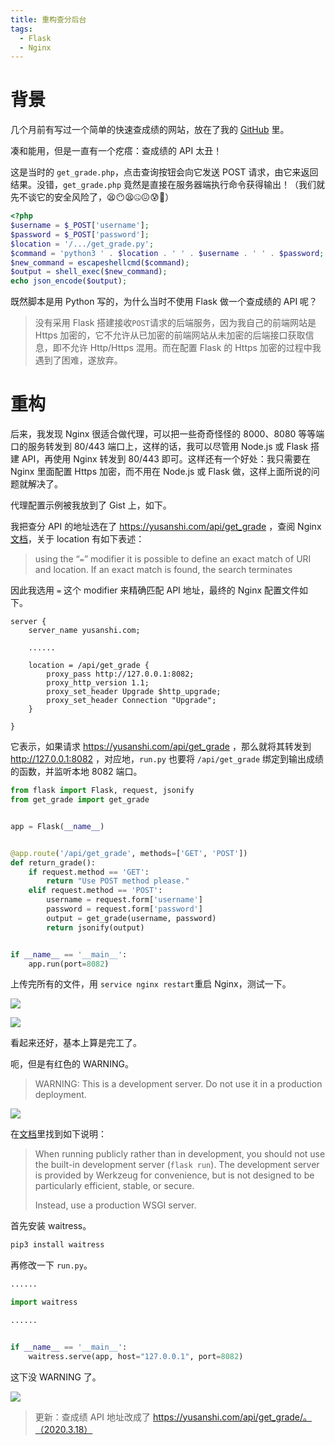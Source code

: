 ```yaml
---
title: 重构查分后台
tags:
  - Flask
  - Nginx
---
```


# 背景

几个月前有写过一个简单的快速查成绩的网站，放在了我的 [GitHub](https://github.com/yusanshi/USTC_grade_query) 里。

凑和能用，但是一直有一个疙瘩：查成绩的 API 太丑！

这是当时的 `get_grade.php`，点击查询按钮会向它发送 POST 请求，由它来返回结果。没错，`get_grade.php` 竟然是直接在服务器端执行命令获得输出！（我们就先不谈它的安全风险了，😫😶😫🤐😖😰🤢）

```php
<?php
$username = $_POST['username'];
$password = $_POST['password'];
$location = '/.../get_grade.py';
$command = 'python3 ' . $location . ' ' . $username . ' ' . $password;
$new_command = escapeshellcmd($command);
$output = shell_exec($new_command);
echo json_encode($output);
```

既然脚本是用 Python 写的，为什么当时不使用 Flask 做一个查成绩的 API 呢？

> 没有采用 Flask 搭建接收`POST`请求的后端服务，因为我自己的前端网站是 Https 加密的，它不允许从已加密的前端网站从未加密的后端接口获取信息，即不允许 Http/Https 混用。而在配置 Flask 的 Https 加密的过程中我遇到了困难，遂放弃。

# 重构

后来，我发现 Nginx 很适合做代理，可以把一些奇奇怪怪的 8000、8080 等等端口的服务转发到 80/443 端口上，这样的话，我可以尽管用 Node.js 或 Flask 搭建 API，再使用 Nginx 转发到 80/443 即可。这样还有一个好处：我只需要在 Nginx 里面配置 Https 加密，而不用在 Node.js 或 Flask 做，这样上面所说的问题就解决了。

代理配置示例被我放到了 Gist 上，如下。

<script src="https://gist.github.com/yusanshi/6e041397af2ce86d605e42496082ed46.js"></script>

我把查分 API 的地址选在了 https://yusanshi.com/api/get_grade ，查阅 Nginx [文档](http://nginx.org/en/docs/http/ngx_http_core_module.html#location)，关于 location 有如下表述：

> using the “`=`” modifier it is possible to define an exact match of URI and location. If an exact match is found, the search terminates

因此我选用 `=` 这个 modifier 来精确匹配 API 地址，最终的 Nginx 配置文件如下。

```
server {
    server_name yusanshi.com;

	......

    location = /api/get_grade {
        proxy_pass http://127.0.0.1:8082;
        proxy_http_version 1.1;
        proxy_set_header Upgrade $http_upgrade;
        proxy_set_header Connection "Upgrade";
    }

}
```

它表示，如果请求 https://yusanshi.com/api/get_grade ，那么就将其转发到 http://127.0.0.1:8082 ，对应地，`run.py` 也要将 `/api/get_grade` 绑定到输出成绩的函数，并监听本地 8082 端口。

```python
from flask import Flask, request, jsonify
from get_grade import get_grade


app = Flask(__name__)


@app.route('/api/get_grade', methods=['GET', 'POST'])
def return_grade():
    if request.method == 'GET':
        return "Use POST method please."
    elif request.method == 'POST':
        username = request.form['username']
        password = request.form['password']
        output = get_grade(username, password)
        return jsonify(output)


if __name__ == '__main__':
    app.run(port=8082)

```

上传完所有的文件，用 `service nginx restart`重启 Nginx，测试一下。

![](https://img.yusanshi.com/upload/20191124155944442277.png)

![](https://img.yusanshi.com/upload/20191124164852729632.png)

看起来还好，基本上算是完工了。

呃，但是有红色的 WARNING。

> WARNING: This is a development server. Do not use it in a production deployment.

![](https://img.yusanshi.com/upload/20191124161740485095.png)

在[文档](https://flask.palletsprojects.com/en/1.1.x/tutorial/deploy/#run-with-a-production-server)里找到如下说明：

> When running publicly rather than in development, you should not use the built-in development server (`flask run`). The development server is provided by Werkzeug for convenience, but is not designed to be particularly efficient, stable, or secure.
>
> Instead, use a production WSGI server.

首先安装 waitress。

```bash
pip3 install waitress
```

再修改一下 `run.py`。

```python
......

import waitress

......


if __name__ == '__main__':
    waitress.serve(app, host="127.0.0.1", port=8082)
```

这下没 WARNING 了。

![](https://img.yusanshi.com/upload/20191124164237404872.png)

> 更新：查成绩 API 地址改成了 https://yusanshi.com/api/get_grade/。（2020.3.18）
